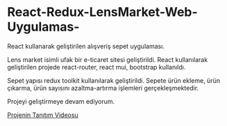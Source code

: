 # React-Redux-LensMarket-Web-Uygulamas-
React kullanarak geliştirilen alışveriş sepet uygulaması.

Lens market isimli ufak bir e-ticaret sitesi geliştirildi. React kullanılarak geliştirilen projede react-router, react mui, bootstrap kullanıldı.

Sepet yapısı redux toolkit kullanılarak geliştirildi. Sepete ürün ekleme, ürün çıkarma, ürün sayısını azaltma-artırma işlemleri gerçekleşmektedir.

Projeyi geliştirmeye devam ediyorum.

[Projenin Tanıtım Videosu](https://youtu.be/H8KYYO5lBkA)
